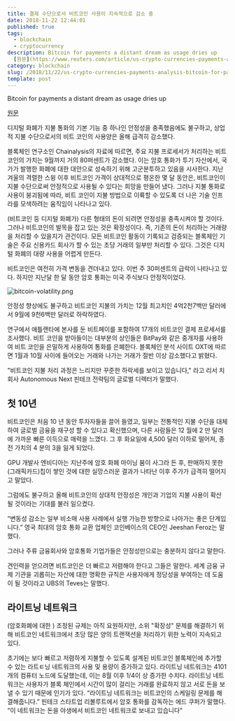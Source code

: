 ```yaml
---
title: 결제 수단으로서 비트코인 사용이 지속적으로 감소 중
date: 2018-11-22 12:44:01
published: true
tags:
  - blockchain
  - cryptocurrency
description: Bitcoin for payments a distant dream as usage dries up
  [원문](https://www.reuters.com/article/us-crypto-currencies-payments-analysis/bitcoin-for-payments-a-distant-dream-as-usage-dries-up-idUSKCN1NP1D8...
category: blockchain
slug: /2018/11/22/us-crypto-currencies-payments-analysis-bitcoin-for-payments-a-distant-dream-as-usage-dries-up/
template: post
---
```

Bitcoin for payments a distant dream as usage dries up

[원문](https://www.reuters.com/article/us-crypto-currencies-payments-analysis/bitcoin-for-payments-a-distant-dream-as-usage-dries-up-idUSKCN1NP1D8)

디지털 화폐가 지불 통화의 기본 기능 중 하나인 안정성을 충족했음에도 불구하고, 상업적 지불 수단으로서의 비트 코인의 사용양은 올해 급격히 감소했다.

블록체인 연구소인 Chainalysis의 자료에 따르면, 주요 지불 프로세서가 처리하는 비트코인의 가치는 9월까지 거의 80퍼센트가 감소했다. 이는 암호 통화가 투기 자산에서, 국가가 발행한 화폐에 대한 대안으로 성숙하기 위해 고군분투하고 있음을 시사한다. 지난 겨울의 격렬한 스윙 이후 비트코인 가격이 상대적으로 평온한 몇 달 동안은, 비트코인이 지불 수단으로써 안정적으로 사용될 수 있다는 희망을 만들어 냈다. 그러나 지불 통화로 사용이 붕괴됨에 따라, 비트 코인이 지불 방법으로 이륙할 수 있도록 더 나은 기술 인프라를 모색하려는 움직임이 나타나고 있다.

(비트코인 등 디지털 화폐가) 다른 형태의 돈이 되려면 안정성을 충족시켜야 할 것이다. 그러나 비트코인의 발목을 잡고 있는 것은 확장성이다. 즉, 기존의 돈이 처리하는 거래량을 처리할 수 있을지가 관건이다. 모든 비트코인 활동이 기록되고 검증되는 블록체인 기술은 주요 신용카드 회사가 할 수 있는 초당 거래의 일부만 처리할 수 있다. 그것은 디지털 화폐의 대량 사용을 어렵게 만든다.

비트코인은 여전히 가격 변동을 견뎌내고 있다. 이번 주 30퍼센트의 급락이 나타나고 있다. 하지만 지난달 한 달 동안 암호 통화는 미국 주식보다 안정적이었다. 

![bitcoin-volatility.png](../images/bitcoin-volatility.png)

안정성 향상에도 불구하고 비트코인 지불의 가치는 12월 최고치인 4억2천7백만 달러에서 9월에 9천6백만 달러로 하락하였다.

연구에서 애틀랜타에 본사를 둔 비트페이를 포함하여 17개의 비트코인 결제 프로세서를 조사했다. 비트 코인을 받아들이는 대부분의 상인들은 BitPay와 같은 중개자를 사용하여 비트 코인을 은밀하게 사용하여 통화를 은폐한다. 블록체인 분석 사이트 OXT에 따르면 1월과 10월 사이에 들어오는 거래와 나가는 거래가 절반 이상 감소했다고 밝혔다.

"비트코인 지불 처리 과정은 느리지만 꾸준한 하락세를 보이고 있습니다," 라고 리서 치 회사 Autonomous Next 핀테크 전략팀의 글로벌 디렉터가 말했다.

## 첫 10년

비트코인은 처음 10 년 동안 투자자들을 끌어 들였고, 일부는 전통적인 지불 수단을 대체하여 글로벌 금융을 재구성 할 수 있다고 확신했으며, 다른 사람들은 12 월에 2 만 달러에 가까운 빠른 이득으로 매력을 느꼈다. 그 후 화요일에 4,500 달러 이하로 떨어져, 종전 가치의 4 분의 3을 잃게 되었다.

GPU 개발사 엔비디아는 지난주에 암호 화폐 마이닝 붐이 사그라 든 후, 판매하지 못한 (그래픽카드)칩이 쌓인 것에 대한 실망스러운 결과가 나타난 이후 주가가 급격히 떨어지고 말았다.

그럼에도 불구하고 올해 비트코인의 상대적 안정성은 개인과 기업의 지불 사용이 확산 될 것이라는 기대를 불러 일으켰다.

“변동성 감소는 일부 비소매 사용 사례에서 실행 가능한 방향으로 나아가는 좋은 단계입니다.” 영국 최대의 암호 통화 교환 업체인 코인베이스의 CEO인 Jeeshan Feroz는 말했다.

그러나 주류 금융회사와 암호통화 기업가들은 안정성만으로는 충분하지 않다고 말한다.

견인력을 얻으려면 비트코인은 더 빠르고 저렴해야 한다고 그들은 말한다. 세계 금융 규제 기관을 괴롭히는 자산에 대한 명확한 규칙은 사용자에게 정당성을 부여하는 데 도움이 될 것이라고 UBS의 Teves는 말했다.

## 라이트닝 네트워크

(암호화폐에 대한 ) 조정된 규제는 아직 요원하지만, 소위 "확장성" 문제를 해결하기 위해 비트코인 네트워크에서 초당 많은 양의 트랜잭션을 처리하기 위한 노력이 지속되고 있다.

초기에는 보다 빠르고 저렴하게 지불할 수 있도록 설계된 비트코인 블록체인에 추가할 수 있는 라트ㅌ닝 네트워크의 사용 및 용량이 증가하고 있다. 라이트닝 네트워크는 4101개의 컴퓨터 노드에 도달했는데, 이는 8월 이후 1/4이 상 증가한 수치다. 라이트닝 네트워크는 사용자가 블록 체인에서 시간이 많이 걸리는 거래를 완료하지 않고 서로 돈을 보낼 수 있기 때문에 인기가 있다. “라이트닝 네트워크는 비트코인의 스케일링 문제를 해결해줍니다.” 핀테크 스타트업 리볼루트에서 암호 통화를 감독하는 에드 쿠퍼가 말했다. “이 네트워크는 돈을 야생에서 비트코인 네트워크로 보내고 있습니다"
